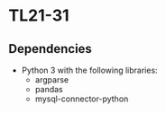 # TL21-31

## Dependencies
- Python 3 with the following libraries:
    - argparse
    - pandas
    - mysql-connector-python
